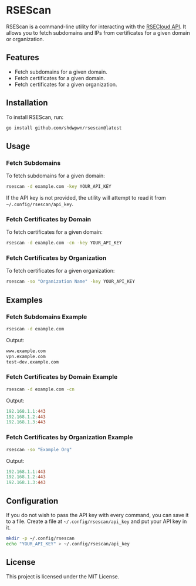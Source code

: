 # RSEScan

RSEScan is a command-line utility for interacting with the [RSECloud API](https://rsecloud.com/ "RSECloud"). It allows you to fetch subdomains and IPs from certificates for a given domain or organization.

## Features

- Fetch subdomains for a given domain.
- Fetch certificates for a given domain.
- Fetch certificates for a given organization.

## Installation

To install RSEScan, run:

```sh
go install github.com/shdwpwn/rsescan@latest
```

## Usage
### Fetch Subdomains

To fetch subdomains for a given domain:

```sh
rsescan -d example.com -key YOUR_API_KEY
```
If the API key is not provided, the utility will attempt to read it from `~/.config/rsescan/api_key`.

### Fetch Certificates by Domain

To fetch certificates for a given domain:

```sh
rsescan -d example.com -cn -key YOUR_API_KEY
```
### Fetch Certificates by Organization

To fetch certificates for a given organization:

```sh
rsescan -so "Organization Name" -key YOUR_API_KEY
```

## Examples
### Fetch Subdomains Example

```sh
rsescan -d example.com
```

Output:
```makefile
www.example.com
vpn.example.com
test-dev.example.com
```
### Fetch Certificates by Domain Example

```sh
rsescan -d example.com -cn
```

Output:
```makefile
192.168.1.1:443
192.168.1.2:443
192.168.1.3:443
```
### Fetch Certificates by Organization Example

```sh
rsescan -so "Example Org"
```

Output:

```makefile
192.168.1.1:443
192.168.1.2:443
192.168.1.3:443
```
## Configuration

If you do not wish to pass the API key with every command, you can save it to a file. Create a file at `~/.config/rsescan/api_key` and put your API key in it.

```sh
mkdir -p ~/.config/rsescan
echo "YOUR_API_KEY" > ~/.config/rsescan/api_key
```
## License
This project is licensed under the MIT License.
